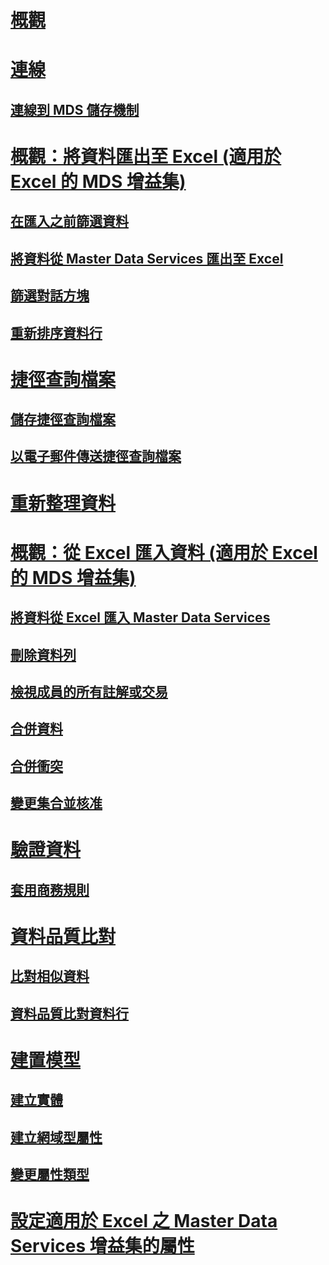 # [概觀](master-data-services-add-in-for-microsoft-excel.md)  
# [連線](connections-mds-add-in-for-excel.md)  
## [連線到 MDS 儲存機制](connect-to-an-mds-repository-mds-add-in-for-excel.md)  
# [概觀：將資料匯出至 Excel (適用於 Excel 的 MDS 增益集)](overview-exporting-data-to-excel-mds-add-in-for-excel.md)  
## [在匯入之前篩選資料](filter-data-before-exporting-mds-add-in-for-excel.md)  
## [將資料從 Master Data Services 匯出至 Excel](export-data-to-excel-from-master-data-services.md)  
## [篩選對話方塊](filter-dialog-box-mds-add-in-for-excel.md)  
## [重新排序資料行](reorder-columns-mds-add-in-for-excel.md)  
# [捷徑查詢檔案](shortcut-query-files-mds-add-in-for-excel.md)  
## [儲存捷徑查詢檔案](save-a-shortcut-query-file-mds-add-in-for-excel.md)  
## [以電子郵件傳送捷徑查詢檔案](email-a-shortcut-query-file-mds-add-in-for-excel.md)  
# [重新整理資料](refreshing-data-mds-add-in-for-excel.md)  
# [概觀：從 Excel 匯入資料 (適用於 Excel 的 MDS 增益集)](overview-importing-data-from-excel-mds-add-in-for-excel.md)  
## [將資料從 Excel 匯入 Master Data Services](import-data-from-excel-to-master-data-services-mds-add-in-for-excel.md)  
## [刪除資料列](delete-a-row-mds-add-in-for-excel.md)  
## [檢視成員的所有註解或交易](view-all-annotations-or-transactions-for-a-member-mds-add-in-for-excel.md)  
## [合併資料](combine-data-mds-add-in-for-excel.md)  
## [合併衝突](merge-conflicts-mds-add-in-for-excel.md)  
## [變更集合並核准](change-sets-and-approval-mds-add-in-for-excel.md)  
# [驗證資料](validating-data-mds-add-in-for-excel.md)  
## [套用商務規則](apply-business-rules-mds-add-in-for-excel.md)  
# [資料品質比對](data-quality-matching-in-the-mds-add-in-for-excel.md)  
## [比對相似資料](match-similar-data-mds-add-in-for-excel.md)  
## [資料品質比對資料行](data-quality-matching-columns-mds-add-in-for-excel.md)  
# [建置模型](building-a-model-mds-add-in-for-excel.md)  
## [建立實體](create-an-entity-mds-add-in-for-excel.md)  
## [建立網域型屬性](create-a-domain-based-attribute-mds-add-in-for-excel.md)  
## [變更屬性類型](change-the-attribute-type-mds-add-in-for-excel.md)  
# [設定適用於 Excel 之 Master Data Services 增益集的屬性](setting-properties-for-master-data-services-add-in-for-excel.md)  
